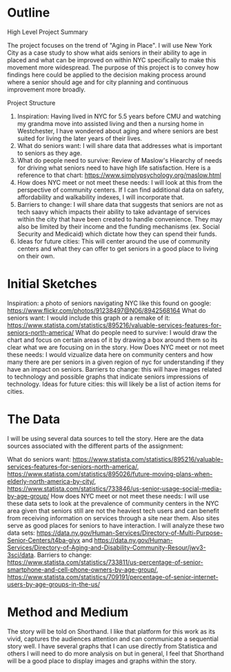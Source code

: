 # Outline 
High Level Project Summary 

The project focuses on the trend of "Aging in Place". I will use New York City as a case study to show what aids seniors in their ability to age in placed and what can be improved on within NYC specifically to make this movement more widespread. The purpose of this project is to convey how findings here could be applied to the decision making process around where a senior should age and for city planning and continuous improvement more broadly.  

Project Structure 

1. Inspiration: Having lived in NYC for 5.5 years before CMU and watching my grandma move into assisted living and then a nursing home in Westchester, I have wondered about aging and where seniors are best suited for living the later years of their lives. 
2. What do seniors want: I will share data that addresses what is important to seniors as they age.
3. What do people need to survive: Review of Maslow's Hiearchy of needs for driving what seniors need to have high life satisfaction. Here is a reference to that chart: https://www.simplypsychology.org/maslow.html
4. How does NYC meet or not meet these needs: I will look at this from the perspective of community centers. If I can find additional data on safety, affordability and walkability indexes, I will incorporate that. 
5. Barriers to change: I will share data that suggests that seniors are not as tech saavy which impacts their ability to take advantage of services within the city that have been created to handle convenience. They may also be limited by their income and the funding mechanisms (ex. Social Security and Medicaid) which dictate how they can spend their funds. 
6. Ideas for future cities: This will center around the use of community centers and what they can offer to get seniors in a good place to living on their own. 

# Initial Sketches

Inspiration: a photo of seniors navigating NYC like this found on google: https://www.flickr.com/photos/91238497@N06/8942568164
What do seniors want: I would include this graph or a remake of it: https://www.statista.com/statistics/895216/valuable-services-features-for-seniors-north-america/
What do people need to survive: I would draw the chart and focus on certain areas of it by drawing a box around them so its clear what we are focusing on in the story. 
How Does NYC meet or not meet these needs: I would vizualize data here on community centers and how many there are per seniors in a given region of nyc for understanding if they have an impact on seniors. 
Barriers to change: this will have images related to technology and possible graphs that indicate seniors impressions of technology. 
Ideas for future cities: this will likely be a list of action items for cities.

# The Data 
I will be using several data sources to tell the story. Here are the data sources associated with the different parts of the assignment: 

What do seniors want: https://www.statista.com/statistics/895216/valuable-services-features-for-seniors-north-america/, https://www.statista.com/statistics/895026/future-moving-plans-when-elderly-north-america-by-city/, https://www.statista.com/statistics/733846/us-senior-usage-social-media-by-age-group/
How does NYC meet or not meet these needs: I will use these data sets to look at the prevalence of community centers in the NYC area given that seniors still are not the heaviest tech users and can benefit from receiving information on services through a site near them. Also sites serve as good places for seniors to have interaction. I will analyze these two data sets: https://data.ny.gov/Human-Services/Directory-of-Multi-Purpose-Senior-Centers/t4ba-giyx and https://data.ny.gov/Human-Services/Directory-of-Aging-and-Disability-Community-Resour/jwv3-3scj/data. 
Barriers to change: https://www.statista.com/statistics/733811/us-percentage-of-senior-smartphone-and-cell-phone-owners-by-age-group/, https://www.statista.com/statistics/709191/percentage-of-senior-internet-users-by-age-groups-in-the-us/

# Method and Medium
The story will be told on Shorthand. I like that platform for this work as its vivid, captures the audiences attention and can communicate a sequential story well. I have several graphs that I can use directly from Statistica and others I will need to do more analysis on but in general, I feel that Shorthand will be a good place to display images and graphs within the story. 


